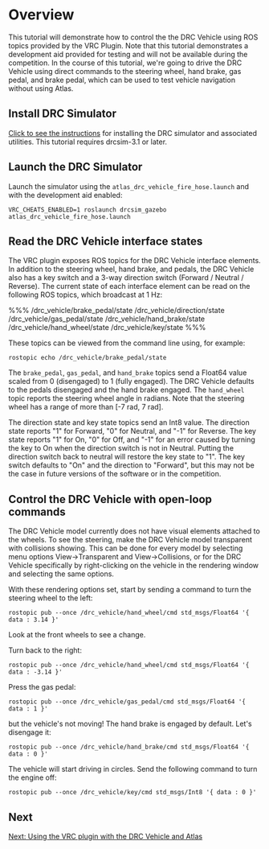 # Overview

This tutorial will demonstrate how to control the the DRC Vehicle using ROS topics provided by the VRC Plugin. Note that this tutorial demonstrates a development aid provided for testing and will not be available during the competition. In the course of this tutorial, we're going to drive the DRC Vehicle using direct commands to the steering wheel, hand brake, gas pedal, and brake pedal, which can be used to test vehicle navigation without using Atlas.

## Install DRC Simulator

[Click to see the instructions](http://gazebosim.org/tutorials/?tut=drcsim_install) for installing the DRC simulator and associated utilities. This tutorial requires drcsim-3.1 or later.

## Launch the DRC Simulator

Launch the simulator using the `atlas_drc_vehicle_fire_hose.launch` and with the development aid enabled:

    VRC_CHEATS_ENABLED=1 roslaunch drcsim_gazebo atlas_drc_vehicle_fire_hose.launch

## Read the DRC Vehicle interface states

The VRC plugin exposes ROS topics for the DRC Vehicle interface elements. In addition to the steering wheel, hand brake, and pedals, the DRC Vehicle also has a key switch and a 3-way direction switch (Forward / Neutral / Reverse). The current state of each interface element can be read on the following ROS topics, which broadcast at 1 Hz:

%%%
    /drc_vehicle/brake_pedal/state
    /drc_vehicle/direction/state
    /drc_vehicle/gas_pedal/state
    /drc_vehicle/hand_brake/state
    /drc_vehicle/hand_wheel/state
    /drc_vehicle/key/state
%%%

These topics can be viewed from the command line using, for example:

    rostopic echo /drc_vehicle/brake_pedal/state


The `brake_pedal`, `gas_pedal`, and `hand_brake` topics send a Float64 value scaled from 0 (disengaged) to 1 (fully engaged). The DRC Vehicle defaults to the pedals disengaged and the hand brake engaged. The `hand_wheel` topic reports the steering wheel angle in radians. Note that the steering wheel has a range of more than [-7 rad, 7 rad].

The direction state and key state topics send an Int8 value. The direction state reports "1" for Forward, "0" for Neutral, and "-1" for Reverse. The key state reports "1" for On, "0" for Off, and "-1" for an error caused by turning the key to On when the direction switch is not in Neutral. Putting the direction switch back to neutral will restore the key state to "1". The key switch defaults to "On" and the direction to "Forward", but this may not be the case in future versions of the software or in the competition.

## Control the DRC Vehicle with open-loop commands ##

The DRC Vehicle model currently does not have visual elements attached to the wheels. To see the steering, make the DRC Vehicle model transparent with collisions showing. This can be done for every model by selecting menu options View->Transparent and View->Collisions, or for the DRC Vehicle specifically by right-clicking on the vehicle in the rendering window and selecting the same options.

With these rendering options set, start by sending a command to turn the steering wheel to the left:

    rostopic pub --once /drc_vehicle/hand_wheel/cmd std_msgs/Float64 '{ data : 3.14 }'

Look at the front wheels to see a change.

Turn back to the right:

    rostopic pub --once /drc_vehicle/hand_wheel/cmd std_msgs/Float64 '{ data : -3.14 }'

Press the gas pedal:

    rostopic pub --once /drc_vehicle/gas_pedal/cmd std_msgs/Float64 '{ data : 1 }'

but the vehicle's not moving! The hand brake is engaged by default. Let's disengage it:

    rostopic pub --once /drc_vehicle/hand_brake/cmd std_msgs/Float64 '{ data : 0 }'

The vehicle will start driving in circles. Send the following command to turn the engine off:

    rostopic pub --once /drc_vehicle/key/cmd std_msgs/Int8 '{ data : 0 }'


## Next

[Next:  Using the VRC plugin with the DRC Vehicle and Atlas](http://gazebosim.org/tutorials/?tut=drcsim_vehicle_atlas)
